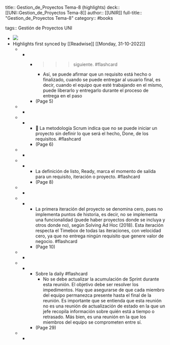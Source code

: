 title:: Gestion_de_Proyectos Tema-8 (highlights)
deck:: [[UNI::Gestion_de_Proyectos Tema-8]]
author:: [[UNIR]]
full-title:: "Gestion_de_Proyectos Tema-8"
category:: #books

tags:: Gestión de Proyectos UNI

- ![](https://readwise-assets.s3.amazonaws.com/media/uploaded_book_covers/profile_22942/6a6bd78b-e3e8-4898-b813-291fb0a71f02.jpg)
- Highlights first synced by [[Readwise]] [[Monday, 31-10-2022]]
	- -
		- >>> siguiente. #flashcard
			- Así,  se  puede  afirmar  que  un  requisito  está  hecho  o  finalizado,  cuando  se  puede entregar  al  usuario  final,  es  decir,  cuando  el  equipo  que  esté  trabajando  en  el mismo,  puede  liberarlo  y  entregarlo  durante  el  proceso  de  entrega  en  el  paso
		- (Page 5)
	- -
	- -
		-   La metodología Scrum indica que no se puede iniciar un proyecto sin definir lo que será el hecho, Done, de los requisitos. #flashcard
		- (Page 6)
	- -
	- -
		- La definición de listo, Ready, marca el momento de salida para un requisito, iteración o proyecto. #flashcard
		- (Page 8)
	- -
	- -
		- La primera iteración del proyecto se denomina cero, pues no implementa puntos de historia, es decir, no se implementa una funcionalidad (puede haber proyectos donde se incluya y otros donde no), según Solving Ad Hoc (2018). Esta iteración respecta el Timebox  de  todas  las  iteraciones,  con  velocidad  cero,  ya  que  no  entrega  ningún requisito que genere valor de negocio. #flashcard
		- (Page 10)
	- -
	- -
		- Sobre la daily #flashcard
			- No se debe actualizar la acumulación de Sprint durante esta reunión. El objetivo debe ser resolver los impedimentos. Hay que asegurarse de que cada miembro del equipo permanezca presente hasta el final de la reunión. Es importante que se entienda que esta reunión no es una reunión de actualización de estado en la que un jefe recopila información sobre quién está a tiempo o retrasado. Más bien, es una reunión en la que los miembros del equipo se comprometen entre sí.
		- (Page 29)
	- -